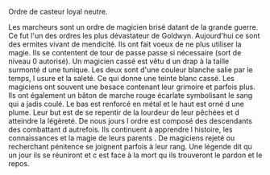 Ordre de casteur loyal neutre. 

Les marcheurs sont un ordre de magicien brisé datant de la grande guerre. Ce fut l'un des ordres les plus dévastateur de Goldwyn. Aujourd'hui ce sont des ermites vivant de mendicité. Ils ont fait voeux de ne plus utiliser la magie.  Ils se contentent de tour de passe passe si nécessaire (sort de niveau 0 autorisé). Un magicien cassé est vêtu d un drap à la taille surmonté d une tunique. Les deux sont d'une couleur blanche salie par le temps, l usure et la saleté. Ce qui donne une teinte blanc cassé. Les magiciens ont souvent une besace contenant leur grimoire et parfois plus. Ils ont également un bâton de marche rouge écarlate symbolisant le sang qui a jadis coulé. Le bas est renforcé en métal et le haut est orné d une plume. Leur but est de se repentir de la lourdeur de leur pêchées et d atteindre la légèreté. De nous jours l ordre est composé des descendants des combattant d autrefois. Ils continuent à apprendre l histoire, les connaissances et la magie de leurs parents . De magiciens rejeté ou recherchant pénitence se joignent parfois à leur rang. Une légende dit qu un jour ils se réuniront et c est face à la mort qu ils trouveront le pardon et le repos.
